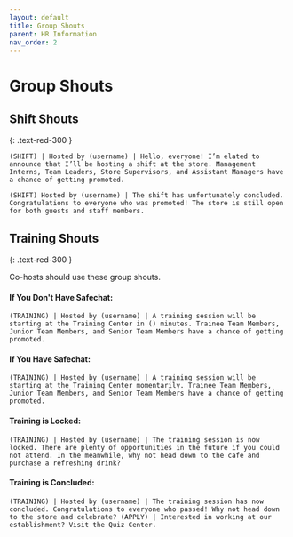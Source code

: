 ```yaml
---
layout: default
title: Group Shouts
parent: HR Information
nav_order: 2
---
```


# Group Shouts 

## Shift Shouts
{: .text-red-300 }

~~~
(SHIFT) | Hosted by (username) | Hello, everyone! I’m elated to announce that I’ll be hosting a shift at the store. Management Interns, Team Leaders, Store Supervisors, and Assistant Managers have a chance of getting promoted. 
~~~

```
(SHIFT) Hosted by (username) | The shift has unfortunately concluded. Congratulations to everyone who was promoted! The store is still open for both guests and staff members.
```

## Training Shouts
{: .text-red-300 }

Co-hosts should use these group shouts.

#### If You Don't Have Safechat:
```
(TRAINING) | Hosted by (username) | A training session will be starting at the Training Center in () minutes. Trainee Team Members, Junior Team Members, and Senior Team Members have a chance of getting promoted.
```

#### If You Have Safechat:
```
(TRAINING) | Hosted by (username) | A training session will be starting at the Training Center momentarily. Trainee Team Members, Junior Team Members, and Senior Team Members have a chance of getting promoted.
```

#### Training is Locked:
```
(TRAINING) | Hosted by (username) | The training session is now locked. There are plenty of opportunities in the future if you could not attend. In the meanwhile, why not head down to the cafe and purchase a refreshing drink?
```
#### Training is Concluded:
```
(TRAINING) | Hosted by (username) | The training session has now concluded. Congratulations to everyone who passed! Why not head down to the store and celebrate? (APPLY) | Interested in working at our establishment? Visit the Quiz Center.
```

